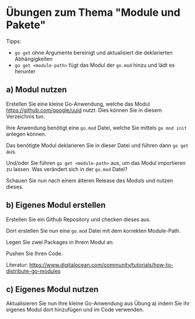 # Übungen zum Thema "Module und Pakete"

Tipps:
* `go get` ohne Argumente bereinigt und aktualisiert die deklarierten Abhängigkeiten
* `go get <module-path>` fügt das Modul der `go.mod` hinzu und lädt es herunter

## a) Modul nutzen

Erstellen Sie eine kleine Go-Anwendung, welche das Modul https://github.com/google/uuid nutzt. Dies können Sie in diesem
Verzeichnis tun.

Ihre Anwendung benötigt eine `go.mod` Datei, welche Sie mittels `go mod init` anlegen können.

Das benötigte Modul deklarieren Sie in dieser Datei und führen dann `go get` aus.

Und/oder Sie führen `go get <module-path>` aus, um das Modul importieren zu lassen. Was verändert sich in der `go.mod`
Datei?

Schauen Sie nun nach einem älteren Release des Moduls und nutzen dieses.

## b) Eigenes Modul erstellen

Erstellen Sie ein Github Repository und checken dieses aus.

Dort erstellen Sie nun eine `go.mod` Datei mit dem korrekten Module-Path.

Legen Sie zwei Packages in Ihrem Modul an.

Pushen Sie Ihren Code.

Literatur: https://www.digitalocean.com/community/tutorials/how-to-distribute-go-modules

## c) Eigenes Modul nutzen

Aktualisieren Sie nun Ihre kleine Go-Anwendung aus Übung a) indem Sie Ihr eigenes Modul dort hinzufügen und im Code
verwenden.